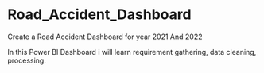 # Road_Accident_Dashboard
Create a Road Accident Dashboard for year 2021 And  2022 

In this Power BI Dashboard i will learn requirement gathering, data cleaning, processing.
